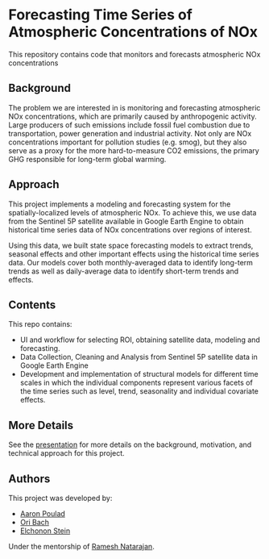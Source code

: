 # Forecasting Time Series of Atmospheric Concentrations of NOx 

This repository contains code that monitors and forecasts atmospheric NOx concentrations

## Background

The problem we are interested in is monitoring and forecasting atmospheric NOx concentrations, which are primarily caused by anthropogenic activity. Large producers of such emissions include fossil fuel combustion due to  transportation, power generation and industrial activity. Not only are NOx concentrations important for pollution studies (e.g. smog), but they also serve as a proxy for the more hard-to-measure CO2 emissions, the primary GHG responsible for long-term global warming. 

## Approach

This project implements a modeling and forecasting system for the spatially-localized levels of atmospheric NOx. To achieve this, we use data from the Sentinel 5P satellite available in Google Earth Engine to obtain historical time series data of NOx concentrations over regions of interest.

Using this data, we built state space forecasting models to extract trends, seasonal effects and other important effects using the historical time series data. Our models cover both monthly-averaged data to identify long-term trends as well as daily-average data to identify short-term trends and effects.


## Contents

This repo contains:

- UI and workflow for selecting ROI, obtaining satellite data,  modeling and  forecasting.
- Data Collection, Cleaning and Analysis from Sentinel 5P satellite data in Google Earth Engine
- Development and implementation of structural models for different time scales in which the individual components represent 
  various facets of the time series such as level, trend, seasonality and individual covariate effects.


## More Details

See the [presentation]() for more details on the background, motivation, and technical approach for this project. 

## Authors

This project was developed by:

- [Aaron Poulad](https://www.linkedin.com/in/aaron-poulad-603a892a4/)
- [Ori Bach](https://www.linkedin.com/in/ori-bach-7a9b902ab/)
- [Elchonon Stein](https://www.linkedin.com/in/elchonon-s-35b1b028b/)


Under the mentorship of [Ramesh Natarajan](https://www.linkedin.com/in/ramesh-natarajan-07a05989/).
